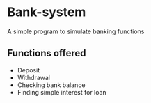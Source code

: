 # Bank-system
A simple program to simulate banking functions

## Functions offered

- Deposit
- Withdrawal
- Checking bank balance
- Finding simple interest for loan
